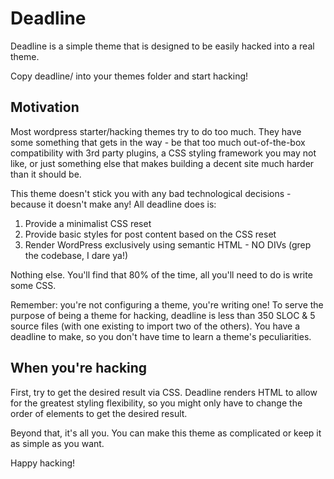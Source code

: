 # Deadline

Deadline is a simple theme that is designed to be easily hacked into a real theme.

Copy deadline/ into your themes folder and start hacking!

## Motivation

Most wordpress starter/hacking themes try to do too much. They have some something that gets in the way - be that too much out-of-the-box compatibility with 3rd party plugins, a CSS styling framework you may not like, or just something else that makes building a decent site much harder than it should be.

This theme doesn't stick you with any bad technological decisions - because it doesn't make any! All deadline does is:

1. Provide a minimalist CSS reset
2. Provide basic styles for post content based on the CSS reset
3. Render WordPress exclusively using semantic HTML - NO DIVs (grep the codebase, I dare ya!)

Nothing else. You'll find that 80% of the time, all you'll need to do is write some CSS.

Remember: you're not configuring a theme, you're writing one! To serve the purpose of being a theme for hacking, deadline is less than 350 SLOC & 5 source files (with one existing to import two of the others). You have a deadline to make, so you don't have time to learn a theme's peculiarities.

## When you're hacking

First, try to get the desired result via CSS. Deadline renders HTML to allow for the greatest styling flexibility, so you might only have to change the order of elements to get the desired result.

Beyond that, it's all you. You can make this theme as complicated or keep it as simple as you want.

Happy hacking!
